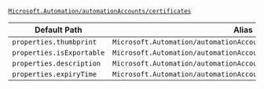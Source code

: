 [`Microsoft.Automation/automationAccounts/certificates`](https://docs.microsoft.com/en-us/azure/templates/microsoft.automation/automationaccounts/certificates)

| Default Path | Alias |
|---|---|
| `properties.thumbprint` | `Microsoft.Automation/automationAccounts/certificates/thumbprint` |
| `properties.isExportable` | `Microsoft.Automation/automationAccounts/certificates/isExportable` |
| `properties.description` | `Microsoft.Automation/automationAccounts/certificates/description` |
| `properties.expiryTime` | `Microsoft.Automation/automationAccounts/certificates/expiryTime` |

